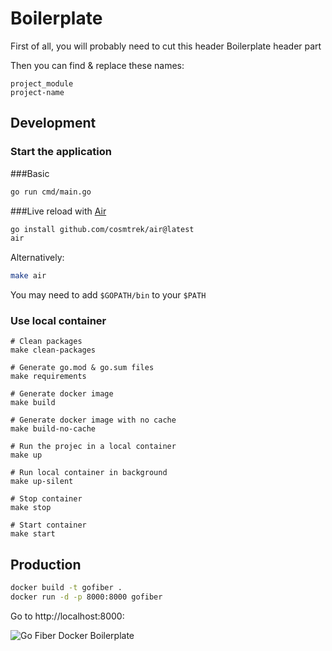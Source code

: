 # Boilerplate
First of all, you will probably need to cut this header Boilerplate header part


Then you can find & replace these names:
```
project_module
project-name
```


## Development

### Start the application 

###Basic
```bash
go run cmd/main.go
```

###Live reload with [Air](https://github.com/cosmtrek/air)

```bash
go install github.com/cosmtrek/air@latest
air
```

Alternatively:
```bash
make air
```
You may need to add `$GOPATH/bin` to your `$PATH`
### Use local container

```
# Clean packages
make clean-packages

# Generate go.mod & go.sum files
make requirements

# Generate docker image
make build

# Generate docker image with no cache
make build-no-cache

# Run the projec in a local container
make up

# Run local container in background
make up-silent

# Stop container
make stop

# Start container
make start
```

## Production

```bash
docker build -t gofiber .
docker run -d -p 8000:8000 gofiber
```

Go to http://localhost:8000:


![Go Fiber Docker Boilerplate](./go_fiber_boilerplate.gif)

